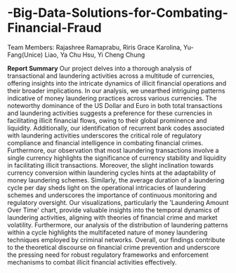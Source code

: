 # -Big-Data-Solutions-for-Combating-Financial-Fraud

Team Members: Rajashree Ramaprabu, Riris Grace Karolina, Yu-Fang(Unice) Liao, Ya Chu Hsu, Yi Cheng Chung

**Report Summary**
Our project delves into a thorough analysis of transactional and laundering activities across a multitude of currencies, offering insights into the intricate dynamics of illicit financial operations and their broader implications.
In our analysis, we unearthed intriguing patterns indicative of money laundering practices across various currencies. The noteworthy dominance of the US Dollar and Euro in both total transactions and laundering activities suggests a preference for these currencies in facilitating illicit financial flows, owing to their global prominence and liquidity. Additionally, our identification of recurrent bank codes associated with laundering activities underscores the critical role of regulatory compliance and financial intelligence in combating financial crimes.
Furthermore, our observation that most laundering transactions involve a single currency highlights the significance of currency stability and liquidity in facilitating illicit transactions. Moreover, the slight inclination towards currency conversion within laundering cycles hints at the adaptability of money laundering schemes. Similarly, the average duration of a laundering cycle per day sheds light on the operational intricacies of laundering schemes and underscores the importance of continuous monitoring and regulatory oversight.
Our visualizations, particularly the 'Laundering Amount Over Time' chart, provide valuable insights into the temporal dynamics of laundering activities, aligning with theories of financial crime and market volatility. Furthermore, our analysis of the distribution of laundering patterns within a cycle highlights the multifaceted nature of money laundering techniques employed by criminal networks.
Overall, our findings contribute to the theoretical discourse on financial crime prevention and underscore the pressing need for robust regulatory frameworks and enforcement mechanisms to combat illicit financial activities effectively.
